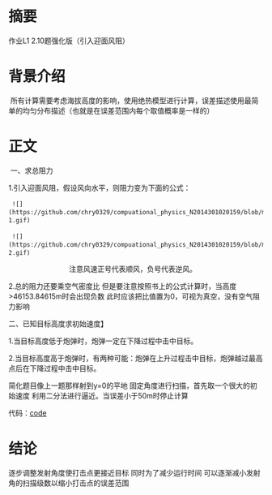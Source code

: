 # 摘要
  作业L1 2.10题强化版（引入迎面风阻）
# 背景介绍
  所有计算需要考虑海拔高度的影响，使用绝热模型进行计算，误差描述使用最简单的均匀分布描述（也就是在误差范围内每个取值概率是一样的）
# 正文
  一、求总阻力
   
   1.引入迎面风阻，假设风向水平，则阻力变为下面的公式：
     
     ![](https://github.com/chry0329/compuational_physics_N2014301020159/blob/master/6P-1.gif)
     
     ![](https://github.com/chry0329/compuational_physics_N2014301020159/blob/master/6P-2.gif)
 　　　　  　　　　
     注意风速正号代表顺风，负号代表逆风。
      
   2.总的阻力还要乘空气密度比
     但是要注意按照书上的公式计算时，当高度>46153.84615m时会出现负数
     此时应该把比值置为0，可视为真空，没有空气阻力影响
  
  二、已知目标高度求初始速度】
   
   1.当目标高度低于炮弹时，炮弹一定在下降过程中击中目标。
   
   2.当目标高度高于炮弹时，有两种可能：炮弹在上升过程击中目标，炮弹越过最高点后在下降过程中击中目标。
    
   简化题目像上一题那样射到y=0的平地
   固定角度进行扫描，首先取一个很大的初始速度
   利用二分法进行逼近。当误差小于50m时停止计算
  
  代码：[code](https://github.com/chry0329/compuational_physics_N2014301020159/blob/master/Exercise_06.py)

# 结论
  逐步调整发射角度使打击点更接近目标
  同时为了减少运行时间
  可以逐渐减小发射角的扫描级数以缩小打击点的误差范围
